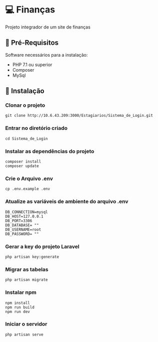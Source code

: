 


# 💻 Finanças  

Projeto integrador de um site de finanças


## 🚀 Pré-Requisitos 

Software necessários para a instalação:

<ul>
 <li>PHP 7.1 ou superior</li>
 <li>Composer</li>
 <li>MySql</li>
</ul>

## 🔧 Instalação

### Clonar o projeto
```
git clone http://10.6.43.209:3000/Estagiarios/Sistema_de_Login.git   
```
### Entrar no diretório criado 
```
cd Sistema_de_Login
```
### Instalar as dependências do projeto
```
composer install
composer update
```

### Crie o Arquivo .env
```
cp .env.example .env
```
### Atualize as variáveis de ambiente do arquivo .env
```
DB_CONNECTION=mysql
DB_HOST=127.0.0.1
DB_PORT=3306
DB_DATABASE= ""
DB_USERNAME=root
DB_PASSWORD= ""
```

### Gerar a key do projeto Laravel
```
php artisan key:generate
```

### Migrar as tabelas 
```
php artisan migrate
```
### Instalar npm
```
npm install
npm run build
npm run dev
```

### Iniciar o servidor
```
php artisan serve
```
 
 








